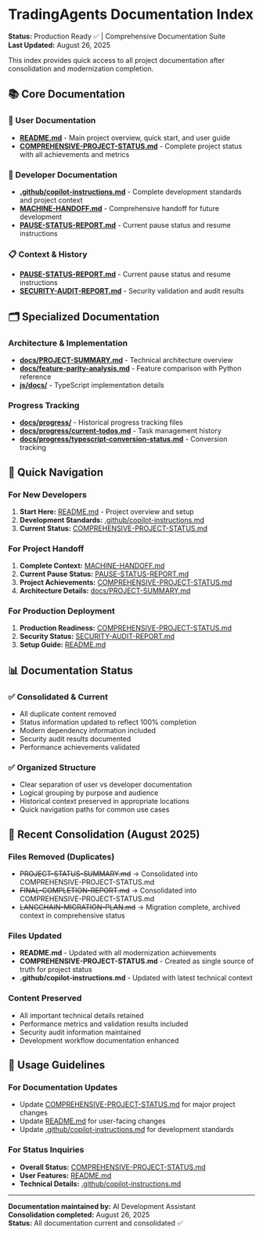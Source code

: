 # TradingAgents Documentation Index

**Status:** Production Ready ✅ | Comprehensive Documentation Suite  
**Last Updated:** August 26, 2025

This index provides quick access to all project documentation after consolidation and modernization completion.

## 📚 Core Documentation

### 🚀 User Documentation
- **[README.md](README.md)** - Main project overview, quick start, and user guide
- **[COMPREHENSIVE-PROJECT-STATUS.md](COMPREHENSIVE-PROJECT-STATUS.md)** - Complete project status with all achievements and metrics

### 🔧 Developer Documentation  
- **[.github/copilot-instructions.md](.github/copilot-instructions.md)** - Complete development standards and project context
- **[MACHINE-HANDOFF.md](MACHINE-HANDOFF.md)** - Comprehensive handoff for future development
- **[PAUSE-STATUS-REPORT.md](PAUSE-STATUS-REPORT.md)** - Current pause status and resume instructions

### 📋 Context & History
- **[PAUSE-STATUS-REPORT.md](PAUSE-STATUS-REPORT.md)** - Current pause status and resume instructions
- **[SECURITY-AUDIT-REPORT.md](SECURITY-AUDIT-REPORT.md)** - Security validation and audit results

## 🗂️ Specialized Documentation

### Architecture & Implementation
- **[docs/PROJECT-SUMMARY.md](docs/PROJECT-SUMMARY.md)** - Technical architecture overview
- **[docs/feature-parity-analysis.md](docs/feature-parity-analysis.md)** - Feature comparison with Python reference
- **[js/docs/](js/docs/)** - TypeScript implementation details

### Progress Tracking
- **[docs/progress/](docs/progress/)** - Historical progress tracking files
- **[docs/progress/current-todos.md](docs/progress/current-todos.md)** - Task management history
- **[docs/progress/typescript-conversion-status.md](docs/progress/typescript-conversion-status.md)** - Conversion tracking

## 🎯 Quick Navigation

### For New Developers
1. **Start Here:** [README.md](README.md) - Project overview and setup
2. **Development Standards:** [.github/copilot-instructions.md](.github/copilot-instructions.md)
3. **Current Status:** [COMPREHENSIVE-PROJECT-STATUS.md](COMPREHENSIVE-PROJECT-STATUS.md)

### For Project Handoff
1. **Complete Context:** [MACHINE-HANDOFF.md](MACHINE-HANDOFF.md)
2. **Current Pause Status:** [PAUSE-STATUS-REPORT.md](PAUSE-STATUS-REPORT.md)
3. **Project Achievements:** [COMPREHENSIVE-PROJECT-STATUS.md](COMPREHENSIVE-PROJECT-STATUS.md)
4. **Architecture Details:** [docs/PROJECT-SUMMARY.md](docs/PROJECT-SUMMARY.md)

### For Production Deployment
1. **Production Readiness:** [COMPREHENSIVE-PROJECT-STATUS.md](COMPREHENSIVE-PROJECT-STATUS.md)
2. **Security Status:** [SECURITY-AUDIT-REPORT.md](SECURITY-AUDIT-REPORT.md)
3. **Setup Guide:** [README.md](README.md)

## 📊 Documentation Status

### ✅ Consolidated & Current
- All duplicate content removed
- Status information updated to reflect 100% completion
- Modern dependency information included
- Security audit results documented
- Performance achievements validated

### ✅ Organized Structure
- Clear separation of user vs developer documentation
- Logical grouping by purpose and audience
- Historical context preserved in appropriate locations
- Quick navigation paths for common use cases

## 🔄 Recent Consolidation (August 2025)

### Files Removed (Duplicates)
- ~~PROJECT-STATUS-SUMMARY.md~~ → Consolidated into COMPREHENSIVE-PROJECT-STATUS.md
- ~~FINAL-COMPLETION-REPORT.md~~ → Consolidated into COMPREHENSIVE-PROJECT-STATUS.md  
- ~~LANGCHAIN-MIGRATION-PLAN.md~~ → Migration complete, archived context in comprehensive status

### Files Updated
- **README.md** - Updated with all modernization achievements
- **COMPREHENSIVE-PROJECT-STATUS.md** - Created as single source of truth for project status
- **.github/copilot-instructions.md** - Updated with latest technical context

### Content Preserved
- All important technical details retained
- Performance metrics and validation results included
- Security audit information maintained
- Development workflow documentation enhanced

## 📝 Usage Guidelines

### For Documentation Updates
- Update [COMPREHENSIVE-PROJECT-STATUS.md](COMPREHENSIVE-PROJECT-STATUS.md) for major project changes
- Update [README.md](README.md) for user-facing changes
- Update [.github/copilot-instructions.md](.github/copilot-instructions.md) for development standards

### For Status Inquiries
- **Overall Status:** [COMPREHENSIVE-PROJECT-STATUS.md](COMPREHENSIVE-PROJECT-STATUS.md)
- **User Features:** [README.md](README.md)
- **Technical Details:** [.github/copilot-instructions.md](.github/copilot-instructions.md)

---

**Documentation maintained by:** AI Development Assistant  
**Consolidation completed:** August 26, 2025  
**Status:** All documentation current and consolidated ✅